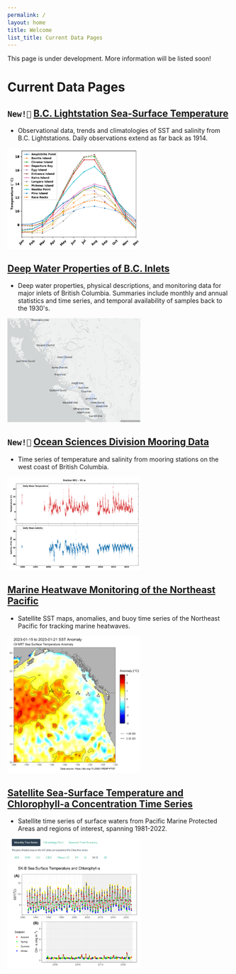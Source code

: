 ```yaml
---
permalink: /
layout: home
title: Welcome
list_title: Current Data Pages
---
```


This page is under development. More information will be listed soon!

# Current Data Pages

## `New!📣` [B.C. Lightstation Sea-Surface Temperature](https://ios-osd-dpg.github.io/bc_lightstation_sst/)

* Observational data, trends and climatologies of SST and salinity from B.C. Lightstations. Daily observations extend as far back as 1914.

<a target="_blank" href="images/Lightstation_SST_Clim.png">
<img src="images/Lightstation_SST_Clim.png" alt="Monthly Climatology of sea surface temperature collected at BC Lightstations" width="300"/>
</a>

## [Deep Water Properties of B.C. Inlets](https://ios-osd-dpg.github.io/bc-inlets/)

*  Deep water properties, physical descriptions, and monitoring data for major inlets of British Columbia. Summaries include monthly and annual statistics and time series, and temporal availability of samples back to the 1930's. 

<a target="_blank" href="images/all-inlets-map.png">
<img src="images/all-inlets-map.png" alt="Map of B.C. inlets on deep water properties monitoring page" width="300"/>
</a>

## `New!📣` [Ocean Sciences Division Mooring Data](https://ios-osd-dpg.github.io/mooring_data_page/) 

* Time series of temperature and salinity from mooring stations on the west coast of British Columbia.

<a target="_blank" href="images/Moorings_snapshot.png">
<img src="images/Moorings_snapshot.png" alt="Screencap of mooring data plot" width="300"/>
</a>

## [Marine Heatwave Monitoring of the Northeast Pacific](https://github.com/BIO-RSG/Pacific_SST_NRT_Monitoring) 

* Satellite SST maps, anomalies, and buoy time series of the Northeast Pacific for tracking marine heatwaves.

<a target="_blank" href="images/screencap_sst_nrt.png">
<img src="images/screencap_sst_nrt.png" alt="Screencap of near-realtime sea surface temperature" width="300"/>
</a>

## [Satellite Sea-Surface Temperature and Chlorophyll-a Concentration Time Series](https://ios-osd-dpg.github.io/SST_Chla_Report.html)

* Satellite time series of surface waters from Pacific Marine Protected Areas and regions of interest, spanning 1981-2022.

<a target="_blank" href="images/screencap_sst_chla.png">
<img src="images/screencap_sst_chla.png" alt="Screencap of sea surface temperature and chlorophyll-a time series" width="300"/>
</a>

